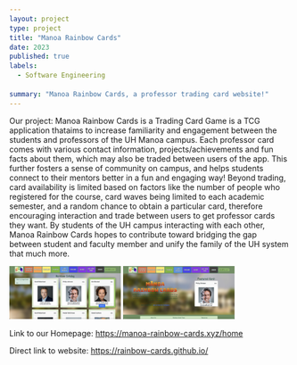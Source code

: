 ```yaml
---
layout: project
type: project
title: "Manoa Rainbow Cards"
date: 2023
published: true
labels:
  - Software Engineering
    
summary: "Manoa Rainbow Cards, a professor trading card website!"
---
```


Our project: 
Manoa Rainbow Cards is a Trading Card Game is a TCG application thataims to increase familiarity and engagement between the students and professors of the UH Manoa campus. Each professor card comes with various contact information, projects/achievements and fun facts about them, which may also be traded between users of the app. This further fosters a sense of community on campus, and helps students connect to their mentors better in a fun and engaging way! Beyond trading, card availability is limited based on factors like the number of people who registered for the course, card waves being limited to each academic semester, and a random chance to obtain a particular card, therefore encouraging interaction and trade between users to get professor cards they want. By students of the UH campus interacting with each other, Manoa Rainbow Cards hopes to contribute toward bridging the gap between student and faculty member and unify the family of the UH system that much more.


<img width="200px" src="../img/m2.png" >

<img width="200px" src="../img/homepage.png" >

Link to our Homepage: 
https://manoa-rainbow-cards.xyz/home

Direct link to website: 
https://rainbow-cards.github.io/
